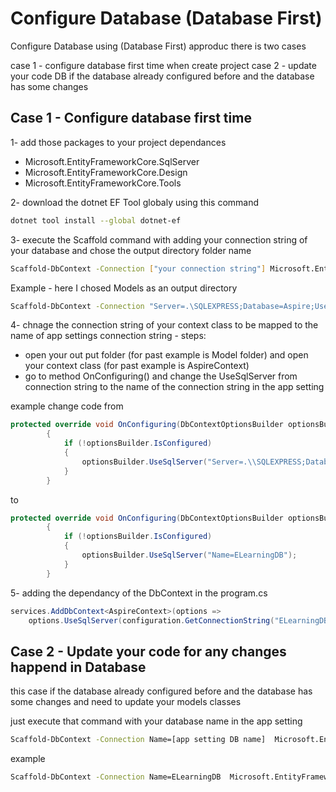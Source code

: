 # Configure Database (Database First)

Configure Database using (Database First) approduc there is two cases

case 1 - configure database first time when create project
case 2 - update your code DB if the database already configured before and the database has some changes

## Case 1 - Configure database first time

1- add those packages to your project dependances
* Microsoft.EntityFrameworkCore.SqlServer
* Microsoft.EntityFrameworkCore.Design
* Microsoft.EntityFrameworkCore.Tools

2- download the dotnet EF Tool globaly using this command
```bash
dotnet tool install --global dotnet-ef
```

3- execute the Scaffold command with adding your connection string of your database and chose the output directory folder name
```bash
Scaffold-DbContext -Connection ["your connection string"] Microsoft.EntityFrameworkCore.SqlServer -OutputDir [out put folder name] -force
```
Example - here I chosed Models as an output directory 
```bash
Scaffold-DbContext -Connection "Server=.\SQLEXPRESS;Database=Aspire;User Id=sa;password=*****;Trusted_Connection=True;MultipleActiveResultSets=true;" Microsoft.EntityFrameworkCore.SqlServer -OutputDir Models -force
```


4- chnage the connection string of your context class to be mapped to the name of app settings connection string - steps:
* open your out put folder (for past example is Model folder) and open your context class (for past example is AspireContext)
* go to method OnConfiguring() and change the UseSqlServer from connection string to the name of the connection string in the app setting 

example 
change code from
```csharp
protected override void OnConfiguring(DbContextOptionsBuilder optionsBuilder)
        {
            if (!optionsBuilder.IsConfigured)
            {
                optionsBuilder.UseSqlServer("Server=.\\SQLEXPRESS;Database=Aspire;User Id=sa;password=*****;Trusted_Connection=True;MultipleActiveResultSets=true;");
            }
        }
```
to

```csharp
protected override void OnConfiguring(DbContextOptionsBuilder optionsBuilder)
        {
            if (!optionsBuilder.IsConfigured)
            {
                optionsBuilder.UseSqlServer("Name=ELearningDB");
            }
        }
```

5- adding the dependancy of the DbContext in the program.cs
```csharp
services.AddDbContext<AspireContext>(options =>
    options.UseSqlServer(configuration.GetConnectionString("ELearningDB")));
```



## Case 2 - Update your code for any changes happend in Database

this case if the database already configured before and the database has some changes and need to update your models classes 

just execute that command with your database name in the app setting
```bash
Scaffold-DbContext -Connection Name=[app setting DB name]  Microsoft.EntityFrameworkCore.SqlServer -OutputDir Models -force
```

example 
```bash
Scaffold-DbContext -Connection Name=ELearningDB  Microsoft.EntityFrameworkCore.SqlServer -OutputDir Models -force
```





